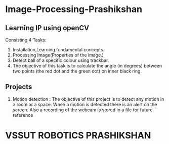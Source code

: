 # Image-Processing-Prashikshan

## Learning IP using openCV

Consisting 4 Tasks:

1. Installation,Learning fundamental concepts.
2. Processing Image(Properties of the image.)
3. Detect ball of a specific colour using trackbar.
4. The objective of this task is to calculate the angle (in degrees) between two points (the red dot and the green dot) on inner black ring.

## Projects
1. Motion detection :
    The objective of this project is to detect any motion in a room or a space. When a motion is detected there is an alert on the screen. Also a recording of the webcam is stored in a file for future reference


# VSSUT ROBOTICS PRASHIKSHAN
